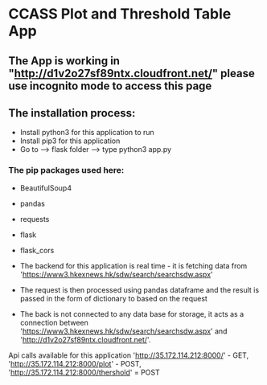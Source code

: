 # CCASS Plot and Threshold Table App

## The App is working in "http://d1v2o27sf89ntx.cloudfront.net/" please use incognito mode to access this page

## The installation process:
- Install python3 for this application to run
- Install pip3 for this application
- Go to --> flask folder --> type python3 app.py


### The pip packages used here:
- BeautifulSoup4
- pandas
- requests
- flask
- flask_cors


- The backend for this application is real time - it is fetching data from 'https://www3.hkexnews.hk/sdw/search/searchsdw.aspx'
- The request is then processed using pandas dataframe and the result is passed in the form of dictionary to based on the request
- The back is not connected to any data base for storage, it acts as a connection between 'https://www3.hkexnews.hk/sdw/search/searchsdw.aspx' and 'http://d1v2o27sf89ntx.cloudfront.net/'.



Api calls available for this application 'http://35.172.114.212:8000/' - GET, 'http://35.172.114.212:8000/plot' - POST,
'http://35.172.114.212:8000/thershold' = POST
